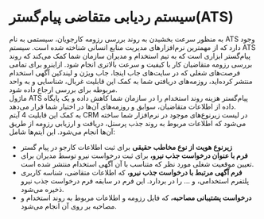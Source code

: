# سیستم ردیابی متقاضی پیام‌گستر(ATS)
به منظور سرعت بخشیدن به روند بررسی رزومه‌ کارجویان، سیستمی به نام ATS وجود دارد که از مهمترین نرم‌افزارهای مدیریت منابع انسانی شناخته شده است. سیستم ATS پیام‌گستر ابزاری است که به تیم استخدام و مدیران سازمان شما کمک می‌کند که روند بررسی رزومه متقاضیان کار با کیفیت و سرعت بالاتری انجام شود. ازاینرو برای تمامی فرصت‌های شغلی که در سایت‌های جاب اینجا، جاب ویژن و لیندکین آگهی استخدام منتشر کرده‌اید، روزمه‌های دریافتی شما به کمک این قابلیت غربال، شناسایی و به واحد مربوطه برای بررسی ارجاع داده شود.<br>
ماژول ATS پیام‌گستر هزینه روند استخدام را در سازمان شما کاهش داده و یک پایگاه داده از اطلاعات متقاضیان، سوابق و روزمه‌های آن‌ها در اختیار شما قرار می‌دهد.<br>
به کمک این قابلیت 4 آیتم CRM در لیست زیرنوع‌های موجود در نرم‌افزار شما ساخته می‌شود که اطلاعات مربوط به روند جذب پرسنل، دریافت و ارزیابی رزومه از طریق آن‌ها انجام می‌شود. این آیتم‌ها شامل: 
- **زیرنوع هویت از نوع مخاطب حقیقی** برای ثبت اطلاعات کارجو در پیام گستر
- **فرم با عنوان درخواست جذب نیرو،** برای ثبت درخواست نیرو توسط مدیران برای تعیین موقعیت شغلی مورد نظر که متناسب با آن آگهی استخدام منتشر شده است.
- **فرم آگهی مرتبط با درخواست جذب نیرو،** که اطلاعات متقاضی، شناسه کاربری پلتفرم استخدامی، و ... را در بردارد. این فرم در سابقه فرم درخواست جذب نیرو ذخیره می‌شود.
 - **درخواست پشتیبانی مصاحبه،** که فایل رزومه و اطلاعات مربوط به روند استخدام و مصاحبه بر روی آن انجام می‌شود.

